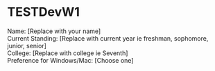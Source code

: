 # TESTDevW1
Name: [Replace with your name]\
Current Standing: [Replace with current year ie freshman, sophomore, junior, senior]\
College: [Replace with college ie Seventh]\
Preference for Windows/Mac: [Choose one]
